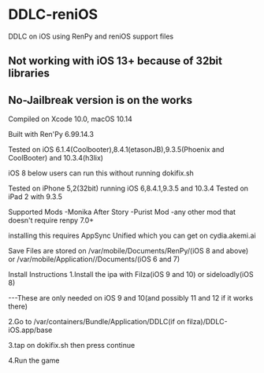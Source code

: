 # DDLC-reniOS
DDLC on iOS using RenPy and reniOS support files

Not working with iOS 13+ because of 32bit libraries
--
No-Jailbreak version is on the works
--
Compiled on Xcode 10.0, macOS 10.14

Built with Ren'Py 6.99.14.3

Tested on iOS 6.1.4(Coolbooter),8.4.1(etasonJB),9.3.5(Phoenix and CoolBooter) and 10.3.4(h3lix)

iOS 8 below users can run this without running dokifix.sh

Tested on iPhone 5,2(32bit) running iOS 6,8.4.1,9.3.5 and 10.3.4
Tested on iPad 2 with 9.3.5

Supported Mods
  -Monika After Story
  -Purist Mod
  -any other mod that doesn't require renpy 7.0+


installing this requires AppSync Unified which you can get on cydia.akemi.ai
  
Save Files are stored on /var/mobile/Documents/RenPy/(iOS 8 and above) or /var/mobile/Application/<uuid>/Documents/(iOS 6 and 7)

  Install Instructions
  1.Install the ipa with Filza(iOS 9 and 10) or sideloadly(iOS 8)
  
  ---These are only needed on iOS 9 and 10(and possibly 11 and 12 if it works there)
  
  2.Go to /var/containers/Bundle/Application/DDLC(if on filza)/DDLC-iOS.app/base
  
  3.tap on dokifix.sh then press continue
  
  4.Run the game
  

